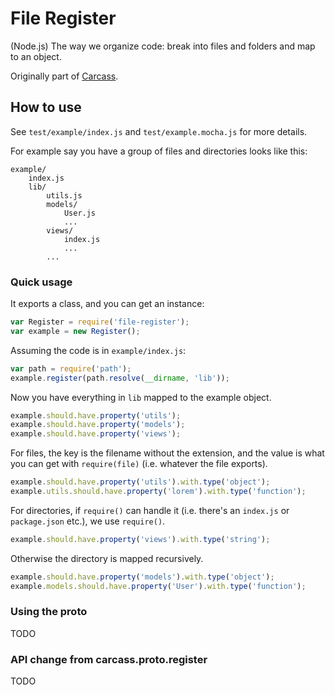 # File Register

(Node.js) The way we organize code: break into files and folders and map to an object.

Originally part of [Carcass](https://github.com/Wiredcraft/carcass).

## How to use

See `test/example/index.js` and `test/example.mocha.js` for more details.

For example say you have a group of files and directories looks like this:

```
example/
    index.js
    lib/
        utils.js
        models/
            User.js
            ...
        views/
            index.js
            ...
        ...
```

### Quick usage

It exports a class, and you can get an instance:

```js
var Register = require('file-register');
var example = new Register();
```

Assuming the code is in `example/index.js`:

```js
var path = require('path');
example.register(path.resolve(__dirname, 'lib'));
```

Now you have everything in `lib` mapped to the example object.

```js
example.should.have.property('utils');
example.should.have.property('models');
example.should.have.property('views');
```

For files, the key is the filename without the extension, and the value is what you can get with `require(file)` (i.e. whatever the file exports).

```js
example.should.have.property('utils').with.type('object');
example.utils.should.have.property('lorem').with.type('function');
```

For directories, if `require()` can handle it (i.e. there's an `index.js` or `package.json` etc.), we use `require()`.

```js
example.should.have.property('views').with.type('string');
```

Otherwise the directory is mapped recursively.

```js
example.should.have.property('models').with.type('object');
example.models.should.have.property('User').with.type('function');
```

### Using the proto

TODO

### API change from carcass.proto.register

TODO
